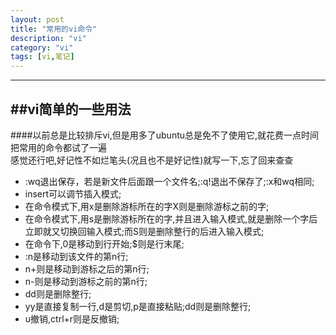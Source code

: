 ```yaml
---
layout: post
title: "常用的vi命令"
description: "vi"
category: "vi"
tags: [vi,笔记]
---
```

---
##vi简单的一些用法
---
####以前总是比较排斥vi,但是用多了ubuntu总是免不了使用它,就花费一点时间把常用的命令都试了一遍       
感觉还行吧,好记性不如烂笔头(况且也不是好记性)就写一下,忘了回来查查   

+   :wq退出保存，若是新文件后面跟一个文件名;:q!退出不保存了;:x和wq相同;
+   insert可以调节插入模式;
+   在命令模式下,用x是删除游标所在的字X则是删除游标之前的字;
+   在命令模式下,用s是删除游标所在的字,并且进入输入模式,就是删除一个字后立即就又切换回输入模式;而S则是删除整行的后进入输入模式;
+   在命令下,0是移动到行开始;$则是行末尾;
+   :n是移动到该文件的第n行;
+   n+则是移动到游标之后的第n行;
+   n-则是移动到游标之前的第n行;
+   dd则是删除整行;
+   yy是直接复制一行,d是剪切,p是直接粘贴;dd则是删除整行;
+   u撤销,ctrl+r则是反撤销;

